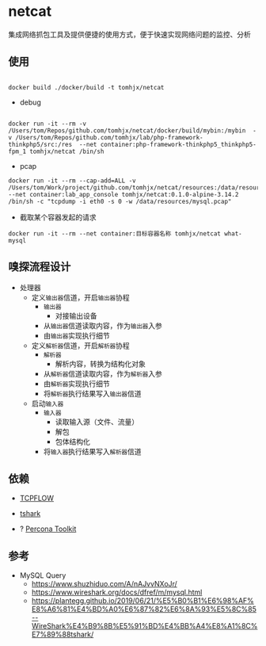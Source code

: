# netcat
集成网络抓包工具及提供便捷的使用方式，便于快速实现网络问题的监控、分析


## 使用

```

docker build ./docker/build -t tomhjx/netcat

```


* debug

```

docker run -it --rm -v /Users/tom/Repos/github.com/tomhjx/netcat/docker/build/mybin:/mybin  -v /Users/tom/Repos/github.com/tomhjx/lab/php-framework-thinkphp5/src:/res  --net container:php-framework-thinkphp5_thinkphp5-fpm_1 tomhjx/netcat /bin/sh

```


* pcap

```
docker run -it --rm --cap-add=ALL -v /Users/tom/Work/project/github.com/tomhjx/netcat/resources:/data/resources  --net container:lab_app_console tomhjx/netcat:0.1.0-alpine-3.14.2 /bin/sh -c "tcpdump -i eth0 -s 0 -w /data/resources/mysql.pcap"

```



* 截取某个容器发起的请求

```
docker run -it --rm --net container:目标容器名称 tomhjx/netcat what-mysql

```



## 嗅探流程设计

* 处理器
    * 定义`输出器`信道，开启`输出器`协程
        * `输出器`
            * 对接输出设备 
        * 从`输出器`信道读取内容，作为`输出器`入参
        * 由`输出器`实现执行细节
    * 定义`解析器`信道，开启`解析器`协程
        * `解析器`
            * 解析内容，转换为结构化对象
        * 从`解析器`信道读取内容，作为`解析器`入参
        * 由`解析器`实现执行细节
        * 将`解析器`执行结果写入`输出器`信道
    * 启动`输入器`
        * `输入器`
            * 读取输入源（文件、流量）
            * 解包 
            * 包体结构化
        * 将`输入器`执行结果写入`解析器`信道 


## 依赖

* [TCPFLOW](https://github.com/simsong/tcpflow)

* [tshark](https://www.wireshark.org/docs/man-pages/tshark.html)

* ? [Percona Toolkit](https://www.percona.com/software/database-tools/percona-toolkit)


## 参考

* MySQL Query
    * https://www.shuzhiduo.com/A/nAJvvNXoJr/
    * https://www.wireshark.org/docs/dfref/m/mysql.html
    * https://plantegg.github.io/2019/06/21/%E5%B0%B1%E6%98%AF%E8%A6%81%E4%BD%A0%E6%87%82%E6%8A%93%E5%8C%85--WireShark%E4%B9%8B%E5%91%BD%E4%BB%A4%E8%A1%8C%E7%89%88tshark/